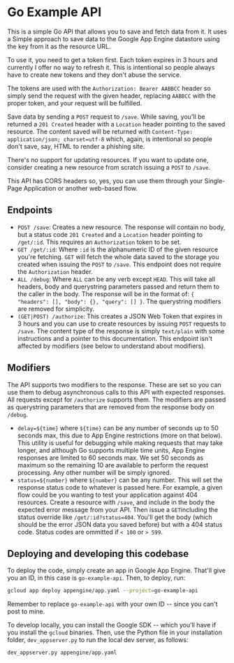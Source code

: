 # Go Example API

This is a simple Go API that allows you to save and fetch data from it. It uses
a Simple approach to save data to the Google App Engine datastore using the key
from it as the resource URL.

To use it, you need to get a token first. Each token expires in 3 hours and currently
I offer no way to refresh it. This is intentional so people always have to create new
tokens and they don't abuse the service.

The tokens are used with the `Authorization: Bearer AABBCC` header so simply send
the request with the given header, replacing `AABBCC` with the proper token, and your
request will be fulfilled.

Save data by sending a `POST` request to `/save`. While saving, you'll be returned a
`201 Created` header with a `Location` header pointing to the saved resource. The
content saved will be returned with `Content-Type: application/json; charset=utf-8`
which, again, is intentional so people don't save, say, HTML to render a phishing
site.

There's no support for updating resources. If you want to update one, consider creating
a new resource from scratch issuing a `POST` to `/save`.

This API has CORS headers so, yes, you can use them through your Single-Page Application
or another web-based flow.


## Endpoints

* `POST /save`: Creates a new resource. The response will contain no body, but a
  status code `201 Created` and a `Location` header pointing to `/get/:id`. This
  requires an `Authorization` token to be set.
* `GET /get/:id`: Where `:id` is the alphanumeric ID of the given resource you're
  fetching. `GET` will fetch the whole data saved to the storage you created when
  issuing the `POST` to `/save`. This endpoint does not require the `Authorization`
  header.
* `ALL /debug`: Where `ALL` can be any verb except `HEAD`. This will take all
  headers, body and querystring parameters passed and return them to the caller
  in the body. The response will be in the format of:
  `{ "headers": [], "body": {}, "query": [] }`. The querystring modifiers are
  removed for simplicity.
* `(GET|POST) /authorize`: This creates a JSON Web Token that expires in 3 hours
  and you can use to create resources by issuing `POST` requests to `/save`. The
  content type of the response is simply `text/plain` with some instructions and
  a pointer to this documentation. This endpoint isn't affected by modifiers (see
  below to understand about modifiers).

## Modifiers

The API supports two modifiers to the response. These are set so you can use them
to debug asynchronous calls to this API with expected responses. All requests except
for `/authorize` supports them. The modifiers are passed as querystring parameters
that are removed from the response body on `/debug`.

* `delay=${time}` where `${time}` can be any number of seconds up to 50 seconds max,
  this due to App Engine restrictions (more on that below). This utility is useful for
  debugging while making requests that may take longer, and although Go supports
  multiple time units, App Engine responses are limited to 60 seconds max. We set 50
  seconds as maximum so the remaining 10 are available to perform the request processing.
  Any other number will be simply ignored.
* `status=${number}` where `${number}` can be any number. This will set the response
  status code to whatever is passed here. For example, a given flow could be you wanting
  to test your application against 404 resources. Create a resource with `/save`, and
  include in the body the expected error message from your API. Then issue a `GET`including
  the status override like `/get/:id?status=404`. You'll get the body (which should be
  the error JSON data you saved before) but with a 404 status code. Status codes are ommitted
  if `< 100` or `> 599`.

## Deploying and developing this codebase

To deploy the code, simply create an app in Google App Engine. That'll give you an ID, in this
case is `go-example-api`. Then, to deploy, run:

```bash
gcloud app deploy appengine/app.yaml --project=go-example-api
```

Remember to replace `go-example-api` with your own ID -- since you can't post to mine.

To develop locally, you can install the Google SDK -- which you'll have if you install the
`gcloud` binaries. Then, use the Python file in your installation folder, `dev_appserver.py`
to run the local dev server, as follows:

```bash
dev_appserver.py appengine/app.yaml
```
